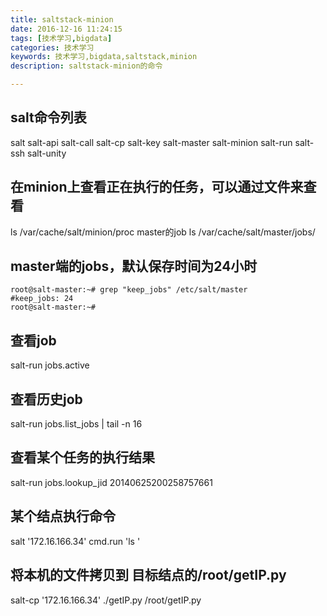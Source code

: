 ```yaml
---
title: saltstack-minion
date: 2016-12-16 11:24:15
tags: [技术学习,bigdata]
categories: 技术学习
keywords: 技术学习,bigdata,saltstack,minion
description: saltstack-minion的命令

---
```


## salt命令列表
salt
salt-api
salt-call
salt-cp
salt-key
salt-master
salt-minion
salt-run
salt-ssh
salt-unity

## 在minion上查看正在执行的任务，可以通过文件来查看
ls /var/cache/salt/minion/proc
master的job
ls /var/cache/salt/master/jobs/

## master端的jobs，默认保存时间为24小时
```
root@salt-master:~# grep "keep_jobs" /etc/salt/master
#keep_jobs: 24
root@salt-master:~#
```

## 查看job
salt-run jobs.active

## 查看历史job
salt-run jobs.list_jobs | tail  -n 16

## 查看某个任务的执行结果
salt-run jobs.lookup_jid 20140625200258757661

## 某个结点执行命令
salt '172.16.166.34' cmd.run  'ls '

## 将本机的文件拷贝到 目标结点的/root/getIP.py
salt-cp '172.16.166.34'  ./getIP.py /root/getIP.py

